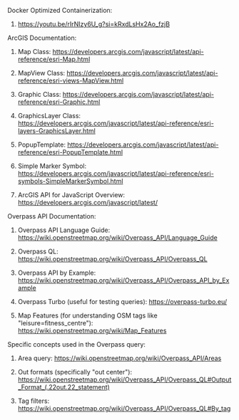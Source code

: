 Docker Optimized Containerization:
1. https://youtu.be/rIrNIzy6U_g?si=kRxdLsHx2Ao_fzjB

ArcGIS Documentation:

1. Map Class:
   https://developers.arcgis.com/javascript/latest/api-reference/esri-Map.html

2. MapView Class:
   https://developers.arcgis.com/javascript/latest/api-reference/esri-views-MapView.html

3. Graphic Class:
   https://developers.arcgis.com/javascript/latest/api-reference/esri-Graphic.html

4. GraphicsLayer Class:
   https://developers.arcgis.com/javascript/latest/api-reference/esri-layers-GraphicsLayer.html

5. PopupTemplate:
   https://developers.arcgis.com/javascript/latest/api-reference/esri-PopupTemplate.html

6. Simple Marker Symbol:
   https://developers.arcgis.com/javascript/latest/api-reference/esri-symbols-SimpleMarkerSymbol.html

7. ArcGIS API for JavaScript Overview:
   https://developers.arcgis.com/javascript/latest/

Overpass API Documentation:

1. Overpass API Language Guide:
   https://wiki.openstreetmap.org/wiki/Overpass_API/Language_Guide

2. Overpass QL:
   https://wiki.openstreetmap.org/wiki/Overpass_API/Overpass_QL

3. Overpass API by Example:
   https://wiki.openstreetmap.org/wiki/Overpass_API/Overpass_API_by_Example

4. Overpass Turbo (useful for testing queries):
   https://overpass-turbo.eu/

5. Map Features (for understanding OSM tags like "leisure=fitness_centre"):
   https://wiki.openstreetmap.org/wiki/Map_Features

Specific concepts used in the Overpass query:

1. Area query:
   https://wiki.openstreetmap.org/wiki/Overpass_API/Areas

2. Out formats (specifically "out center"):
   https://wiki.openstreetmap.org/wiki/Overpass_API/Overpass_QL#Output_Format_(.22out.22_statement)

3. Tag filters:
   https://wiki.openstreetmap.org/wiki/Overpass_API/Overpass_QL#By_tag
